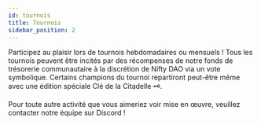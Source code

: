 ```yaml
---
id: tournois
title: Tournois
sidebar_position: 2
---
```


Participez au plaisir lors de tournois hebdomadaires ou mensuels ! Tous les tournois peuvent être incités par des récompenses de notre fonds de trésorerie communautaire à la discrétion de Nifty DAO via un vote symbolique. Certains champions du tournoi repartiront peut-être même avec une édition spéciale Clé de la Citadelle 🗝️.

Pour toute autre activité que vous aimeriez voir mise en œuvre, veuillez contacter notre équipe sur Discord !
